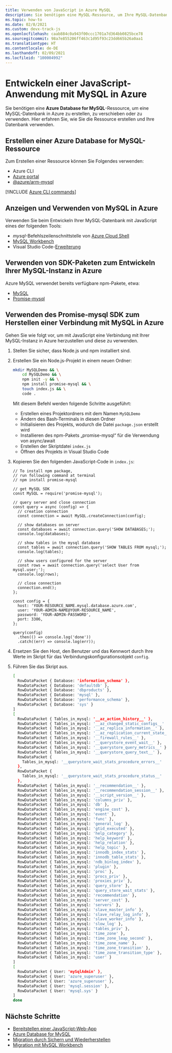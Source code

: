 ```yaml
---
title: Verwenden von JavaScript in Azure MySQL
description: Sie benötigen eine MySQL-Ressource, um Ihre MySQL-Datenbank in Azure zu erstellen oder zu verschieben.
ms.topic: how-to
ms.date: 02/8/2021
ms.custom: devx-track-js
ms.openlocfilehash: caab884c0a943f00ccc1701a7d364bb0825bce78
ms.sourcegitcommit: 98a7e855206ff463c1d95f93c23dd665b26a0aa1
ms.translationtype: HT
ms.contentlocale: de-DE
ms.lasthandoff: 02/09/2021
ms.locfileid: "100004992"
---
```

# <a name="develop-a-javascript-application-with-mysql-on-azure"></a>Entwickeln einer JavaScript-Anwendung mit MySQL in Azure

Sie benötigen eine **Azure Database for MySQL**-Ressource, um eine MySQL-Datenbank in Azure zu erstellen, zu verschieben oder zu verwenden. Hier erfahren Sie, wie Sie die Ressource erstellen und Ihre Datenbank verwenden.

## <a name="create-an-azure-database-for-mysql-resource"></a>Erstellen einer Azure Database for MySQL-Ressource 

Zum Erstellen einer Ressource können Sie Folgendes verwenden:

* Azure CLI
* [Azure portal](https://ms.portal.azure.com/#create/Microsoft.MySQLServer)
* [@azure/arm-mysql](https://www.npmjs.com/package/@azure/arm-mysql)

[!INCLUDE [Azure CLI commands](../../includes/azure-cli-mysql-db.md)]

## <a name="view-and-use-your-mysql-on-azure"></a>Anzeigen und Verwenden von MySQL in Azure
Verwenden Sie beim Entwickeln Ihrer MySQL-Datenbank mit JavaScript eines der folgenden Tools:

* _mysql_-Befehlszeilenschnittstelle von [Azure Cloud Shell](https://shell.azure.com/)
* [MySQL Workbench](https://www.mysql.com/products/workbench/)
* Visual Studio Code-[Erweiterung](https://marketplace.visualstudio.com/items?itemName=mtxr.sqltools-driver-mysql)

## <a name="use-sdk-packages-to-develop-your-mysql-on-azure"></a>Verwenden von SDK-Paketen zum Entwickeln Ihrer MySQL-Instanz in Azure

Azure MySQL verwendet bereits verfügbare npm-Pakete, etwa:

* [MySQL](https://www.npmjs.com/package/MySQL)
* [Promise-mysql](https://www.npmjs.com/package/promise-mysql)

## <a name="use-promise-mysql-sdk-to-connect-to-mysql-on-azure"></a>Verwenden des Promise-mysql SDK zum Herstellen einer Verbindung mit MySQL in Azure

Gehen Sie wie folgt vor, um mit JavaScript eine Verbindung mit Ihrer MySQL-Instanz in Azure herzustellen und diese zu verwenden.

1. Stellen Sie sicher, dass Node.js und npm installiert sind.
1. Erstellen Sie ein Node.js-Projekt in einem neuen Ordner:

    ```bash
    mkdir MySQLDemo && \
        cd MySQLDemo && \
        npm init -y && \
        npm install promise-mysql && \
        touch index.js && \
        code .
    ```

    Mit diesem Befehl werden folgende Schritte ausgeführt:
    * Erstellen eines Projektordners mit dem Namen `MySQLDemo`
    * Ändern des Bash-Terminals in diesen Ordner
    * Initialisieren des Projekts, wodurch die Datei `package.json` erstellt wird
    * Installieren des npm-Pakets „promise-mysql“ für die Verwendung von async/await
    * Erstellen der Skriptdatei `index.js`
    * Öffnen des Projekts in Visual Studio Code

1. Kopieren Sie den folgenden JavaScript-Code in `index.js`:

    ```nodejs
    // To install npm package,
    // run following command at terminal
    // npm install promise-mysql

    // get MySQL SDK
    const MySQL = require('promise-mysql');

    // query server and close connection
    const query = async (config) => {
      // creation connection
      const connection = await MySQL.createConnection(config);

      // show databases on server
      const databases = await connection.query('SHOW DATABASES;');
      console.log(databases);

      // show tables in the mysql database
      const tables = await connection.query('SHOW TABLES FROM mysql;');
      console.log(tables);

      // show users configured for the server
      const rows = await connection.query('select User from mysql.user;');
      console.log(rows);

      // close connection
      connection.end();
    };

    const config = {
      host: 'YOUR-RESOURCE_NAME.mysql.database.azure.com',
      user: 'YOUR-ADMIN-NAME@YOUR-RESOURCE_NAME',
      password: 'YOUR-ADMIN-PASSWORD',
      port: 3306,
    };

    query(config)
      .then(() => console.log('done'))
      .catch((err) => console.log(err));
    ```

1. Ersetzen Sie den Host, den Benutzer und das Kennwort durch Ihre Werte im Skript für das Verbindungskonfigurationsobjekt `config`. 

1. Führen Sie das Skript aus.

    ```bash
    [
      RowDataPacket { Database: 'information_schema' },
      RowDataPacket { Database: 'defaultdb' },
      RowDataPacket { Database: 'dbproducts' },
      RowDataPacket { Database: 'mysql' },
      RowDataPacket { Database: 'performance_schema' },
      RowDataPacket { Database: 'sys' }
    ]
    [
      RowDataPacket { Tables_in_mysql: '__az_action_history__' },
      RowDataPacket { Tables_in_mysql: '__az_changed_static_configs__' },
      RowDataPacket { Tables_in_mysql: '__az_replica_information__' },
      RowDataPacket { Tables_in_mysql: '__az_replication_current_state__' },
      RowDataPacket { Tables_in_mysql: '__firewall_rules__' },
      RowDataPacket { Tables_in_mysql: '__querystore_event_wait__' },
      RowDataPacket { Tables_in_mysql: '__querystore_query_metrics__' },
      RowDataPacket { Tables_in_mysql: '__querystore_query_text__' },
      RowDataPacket {
        Tables_in_mysql: '__querystore_wait_stats_procedure_errors__'
      },
      RowDataPacket {
        Tables_in_mysql: '__querystore_wait_stats_procedure_status__'
      },
      RowDataPacket { Tables_in_mysql: '__recommendation__' },
      RowDataPacket { Tables_in_mysql: '__recommendation_session__' },
      RowDataPacket { Tables_in_mysql: '__script_version__' },
      RowDataPacket { Tables_in_mysql: 'columns_priv' },
      RowDataPacket { Tables_in_mysql: 'db' },
      RowDataPacket { Tables_in_mysql: 'engine_cost' },
      RowDataPacket { Tables_in_mysql: 'event' },
      RowDataPacket { Tables_in_mysql: 'func' },
      RowDataPacket { Tables_in_mysql: 'general_log' },
      RowDataPacket { Tables_in_mysql: 'gtid_executed' },
      RowDataPacket { Tables_in_mysql: 'help_category' },
      RowDataPacket { Tables_in_mysql: 'help_keyword' },
      RowDataPacket { Tables_in_mysql: 'help_relation' },
      RowDataPacket { Tables_in_mysql: 'help_topic' },
      RowDataPacket { Tables_in_mysql: 'innodb_index_stats' },
      RowDataPacket { Tables_in_mysql: 'innodb_table_stats' },
      RowDataPacket { Tables_in_mysql: 'ndb_binlog_index' },
      RowDataPacket { Tables_in_mysql: 'plugin' },
      RowDataPacket { Tables_in_mysql: 'proc' },
      RowDataPacket { Tables_in_mysql: 'procs_priv' },
      RowDataPacket { Tables_in_mysql: 'proxies_priv' },
      RowDataPacket { Tables_in_mysql: 'query_store' },
      RowDataPacket { Tables_in_mysql: 'query_store_wait_stats' },
      RowDataPacket { Tables_in_mysql: 'recommendation' },
      RowDataPacket { Tables_in_mysql: 'server_cost' },
      RowDataPacket { Tables_in_mysql: 'servers' },
      RowDataPacket { Tables_in_mysql: 'slave_master_info' },
      RowDataPacket { Tables_in_mysql: 'slave_relay_log_info' },
      RowDataPacket { Tables_in_mysql: 'slave_worker_info' },
      RowDataPacket { Tables_in_mysql: 'slow_log' },
      RowDataPacket { Tables_in_mysql: 'tables_priv' },
      RowDataPacket { Tables_in_mysql: 'time_zone' },
      RowDataPacket { Tables_in_mysql: 'time_zone_leap_second' },
      RowDataPacket { Tables_in_mysql: 'time_zone_name' },
      RowDataPacket { Tables_in_mysql: 'time_zone_transition' },
      RowDataPacket { Tables_in_mysql: 'time_zone_transition_type' },
      RowDataPacket { Tables_in_mysql: 'user' }
    ]
    [
      RowDataPacket { User: 'mySqlAdmin' },
      RowDataPacket { User: 'azure_superuser' },
      RowDataPacket { User: 'azure_superuser' },
      RowDataPacket { User: 'mysql.session' },
      RowDataPacket { User: 'mysql.sys' }
    ]
    done
    ```

## <a name="next-steps"></a>Nächste Schritte

* [Bereitstellen einer JavaScript-Web-App](../deploy-web-app.md)
* [Azure Database for MySQL](/azure/mysql/)
* [Migration durch Sichern und Wiederherstellen](/azure/mysql/concepts-migrate-dump-restore)
* [Migration mit MySQL Workbench](/azure/mysql/concepts-migrate-import-export)
